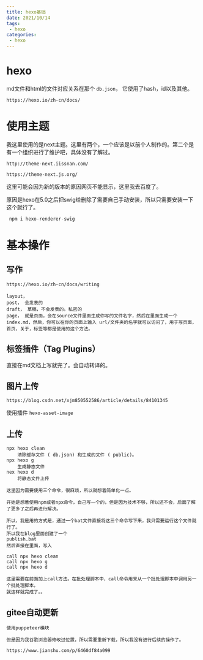 ```yaml
---
title: hexo基础
date: 2021/10/14
tags: 
 - hexo
categories:
 - hexo
---
```




# hexo

md文件和html的文件对应关系在那个 ` db.json `， 它使用了hash，id以及其他。

```
https://hexo.io/zh-cn/docs/
```



# 使用主题

我这里使用的是next主题。这里有两个，一个应该是以前个人制作的。第二个是有一个组织进行了维护吧，具体没有了解过。

```
http://theme-next.iissnan.com/
```

```
https://theme-next.js.org/
```

这里可能会因为新的版本的原因网页不能显示，这里我去百度了。

原因是hexo在5.0之后把swig给删除了需要自己手动安装，所以只需要安装一下 这个就行了。

```java
 npm i hexo-renderer-swig
```



# 基本操作

## 写作

```
https://hexo.io/zh-cn/docs/writing
```

```
layout， 
post， 会发表的
draft， 草稿，不会发表的。私密的
page， 就是页面，会在source文件里面生成你写的文件名字，然后在里面生成一个index.md，然后，你可以在你的页面上输入 url/文件夹的名字就可以访问了，用于写页面，首页，关于，标签等都是使用的这个方法。
```



## 标签插件（Tag Plugins）

直接在md文档上写就完了。会自动转译的。



## 图片上传

```
https://blog.csdn.net/xjm850552586/article/details/84101345
```

使用插件  `hexo-asset-image`



## 上传

```
npx hexo clean
	清除缓存文件 ( db.json) 和生成的文件 ( public)。
npx hexo g
	生成静态文件
nex hexo d
	将静态文件上传
```

```
这里因为需要使用三个命令，很麻烦，所以就想着简单化一点。
```

```
开始是想着使用npm或者npx命令，自己写一个的，但是因为技术不够，所以还不会，后面了解了更多了之后再进行解决。
```

```
所以，我是用的方式是，通过一个bat文件直接将这三个命令写下来，我只需要运行这个文件就行了。
所以我在blog里面创建了一个 
publish.bat
然后直接在里面，写入

call npx hexo clean
call npx hexo g
call npx hexo d

这里需要在前面加上call方法。在批处理脚本中，call命令用来从一个批处理脚本中调用另一个批处理脚本。
就这样就完成了。。
```



## gitee自动更新

```
使用puppeteer模块

但是因为我谷歌浏览器修改过位置，所以需要重新下载，所以我没有进行后续的操作了。

https://www.jianshu.com/p/6460df84a099
```

